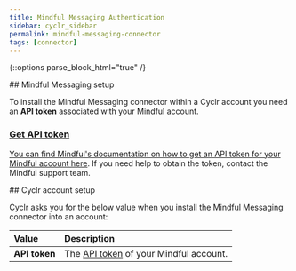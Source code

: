 ```yaml
---
title: Mindful Messaging Authentication
sidebar: cyclr_sidebar
permalink: mindful-messaging-connector
tags: [connector]
---
```

{::options parse_block_html="true" /}
<section class="card py-5 my-5">
## Mindful Messaging setup

To install the Mindful Messaging connector within a Cyclr account you need an **API token** associated with your Mindful account.

<a href="get-api-token">

### Get API token

You can find Mindful's documentation on how to get an API token for your Mindful account [here](https://help.vhtcx.com/mindful-messaging-configuration-settings/messaging-api-token?from_search=102822894). If you need help to obtain the token, contact the Mindful support team.


</section>
<section class="card py-5 my-5">
## Cyclr account setup

Cyclr asks you for the below value when you install the Mindful Messaging connector into an account:

| Value         | Description                                              |
| :------------ | :------------------------------------------------------- |
| **API token** | The [API token](#get-api-token) of your Mindful account. |


</section>
